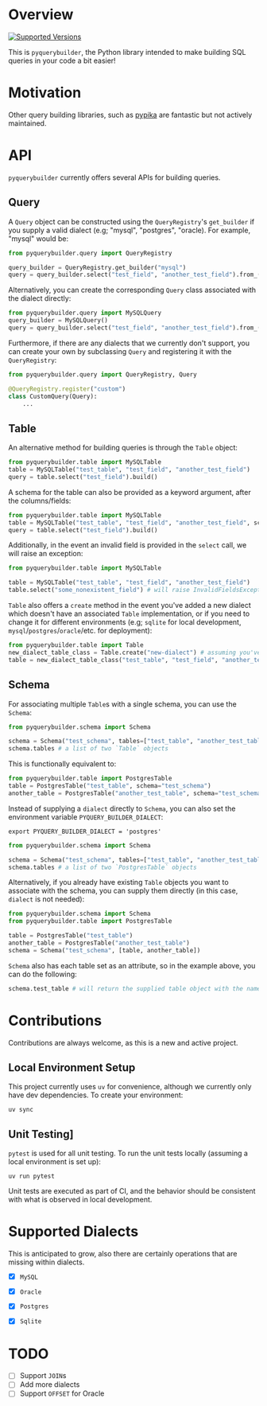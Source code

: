# Overview
[![Supported Versions](https://img.shields.io/badge/python-3.10%20%7C%203.11%20%7C%203.12%20%7C%203.13-blue)](https://img.shields.io/badge/python-3.9%20%7C%203.10%20%7C%203.11-blue)

This is `pyquerybuilder`, the Python library intended to make building SQL queries in your code a bit easier!


# Motivation
Other query building libraries, such as [pypika](https://github.com/kayak/pypika) are fantastic but not actively maintained. 


# API

`pyquerybuilder` currently offers several APIs for building queries.

## Query

A `Query` object can be constructed using the `QueryRegistry`'s `get_builder` if you supply a valid dialect (e.g; "mysql", "postgres", "oracle). For example, "mysql" would be:

```python
from pyquerybuilder.query import QueryRegistry

query_builder = QueryRegistry.get_builder("mysql")
query = query_builder.select("test_field", "another_test_field").from_("test_table").build()
```

Alternatively, you can create the corresponding `Query` class associated with the dialect directly:

```python
from pyquerybuilder.query import MySQLQuery
query_builder = MySQLQuery()
query = query_builder.select("test_field", "another_test_field").from_("test_table").build()
```


Furthermore, if there are any dialects that we currently don't support, you can create your own by subclassing `Query` and registering it with the `QueryRegistry`:

```python
from pyquerybuilder.query import QueryRegistry, Query

@QueryRegistry.register("custom")
class CustomQuery(Query):
    ...
```

## Table
An alternative method for building queries is through the `Table` object:

```python
from pyquerybuilder.table import MySQLTable
table = MySQLTable("test_table", "test_field", "another_test_field")
query = table.select("test_field").build()
```

A schema for the table can also be provided as a keyword argument, after the columns/fields:

```python
from pyquerybuilder.table import MySQLTable
table = MySQLTable("test_table", "test_field", "another_test_field", schema="test_schema")
query = table.select("test_field").build()
```

Additionally, in the event an invalid field is provided in the `select` call, we will raise an exception:

```python
from pyquerybuilder.table import MySQLTable

table = MySQLTable("test_table", "test_field", "another_test_field")
table.select("some_nonexistent_field") # will raise InvalidFieldsException
```

`Table` also offers a `create` method in the event you've added a new dialect which doesn't have an associated `Table` implementation, or if you need to change it for different environments (e.g; `sqlite` for local development, `mysql`/`postgres`/`oracle`/etc. for deployment):

```python
from pyquerybuilder.table import Table
new_dialect_table_class = Table.create("new-dialect") # assuming you've registered "new-dialect" with the `QueryRegistry`
table = new_dialect_table_class("test_table", "test_field", "another_test_field")
```

## Schema
For associating multiple `Table`s with a single schema, you can use the `Schema`:

```python
from pyquerybuilder.schema import Schema

schema = Schema("test_schema", tables=["test_table", "another_test_table"], dialect="postgres")
schema.tables # a list of two `Table` objects
```

This is functionally equivalent to:

```python
from pyquerybuilder.table import PostgresTable
table = PostgresTable("test_table", schema="test_schema")
another_table = PostgresTable("another_test_table", schema="test_schema")
```

Instead of supplying a `dialect` directly to `Schema`, you can also set the environment variable `PYQUERY_BUILDER_DIALECT`:

```shell
export PYQUERY_BUILDER_DIALECT = 'postgres'
```

```python
from pyquerybuilder.schema import Schema

schema = Schema("test_schema", tables=["test_table", "another_test_table"])
schema.tables # a list of two `PostgresTable` objects
```

Alternatively, if you already have existing `Table` objects you want to associate with the schema, you can supply them directly (in this case, `dialect` is not needed):
```python
from pyquerybuilder.schema import Schema
from pyquerybuilder.table import PostgresTable

table = PostgresTable("test_table")
another_table = PostgresTable("another_test_table")
schema = Schema("test_schema", [table, another_table])
```


`Schema` also has each table set as an attribute, so in the example above, you can do the following:

```python
schema.test_table # will return the supplied table object with the name `"test_table"`
```


# Contributions

Contributions are always welcome, as this is a new and active project.

## Local Environment Setup
This project currently uses `uv` for convenience, although we currently only have dev dependencies. To create your environment:
```shell
uv sync
```

## Unit Testing]
`pytest` is used for all unit testing. To run the unit tests locally (assuming a local environment is set up):
```shell
uv run pytest
```

Unit tests are executed as part of CI, and the behavior should be consistent with what is observed in local development.


# Supported Dialects
This is anticipated to grow, also there are certainly operations that are missing within dialects.
- [X] `MySQL`
- [X] `Oracle`
- [X] `Postgres`
- [X] `Sqlite`


# TODO
- [ ] Support `JOIN`s
- [ ] Add more dialects
- [ ] Support `OFFSET` for Oracle